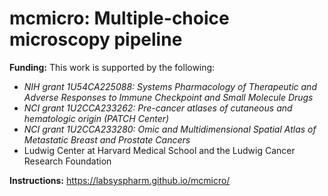 # mcmicro: Multiple-choice microscopy pipeline

**Funding:** This work is supported by the following:

* *NIH grant 1U54CA225088: Systems Pharmacology of Therapeutic and Adverse Responses to Immune Checkpoint and Small Molecule Drugs* 
* *NCI grant 1U2CCA233262: Pre-cancer atlases of cutaneous and hematologic origin (PATCH Center)*
* *NCI grant 1U2CCA233280:  Omic and Multidimensional Spatial Atlas of Metastatic Breast and Prostate Cancers*
* Ludwig Center at Harvard Medical School and the Ludwig Cancer Research Foundation

**Instructions:** https://labsyspharm.github.io/mcmicro/

